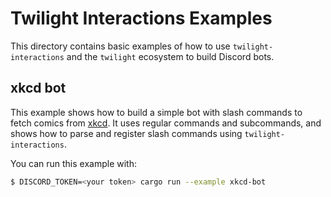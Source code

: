 # Twilight Interactions Examples

This directory contains basic examples of how to use `twilight-interactions` and
the `twilight` ecosystem to build Discord bots.

## xkcd bot

This example shows how to build a simple bot with slash commands to fetch comics
from [xkcd](https://xkcd.com/). It uses regular commands and subcommands, and
shows how to parse and register slash commands using `twilight-interactions`.

You can run this example with:

```sh
$ DISCORD_TOKEN=<your token> cargo run --example xkcd-bot
```
